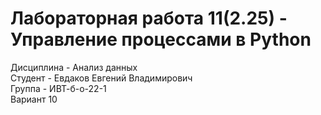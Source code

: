 # Лабораторная работа 11(2.25) - Управление процессами в Python
Дисциплина - Анализ данных
<br>
Студент - Евдаков Евгений Владимирович
<br>
Группа - ИВТ-б-о-22-1
<br>
Вариант 10
